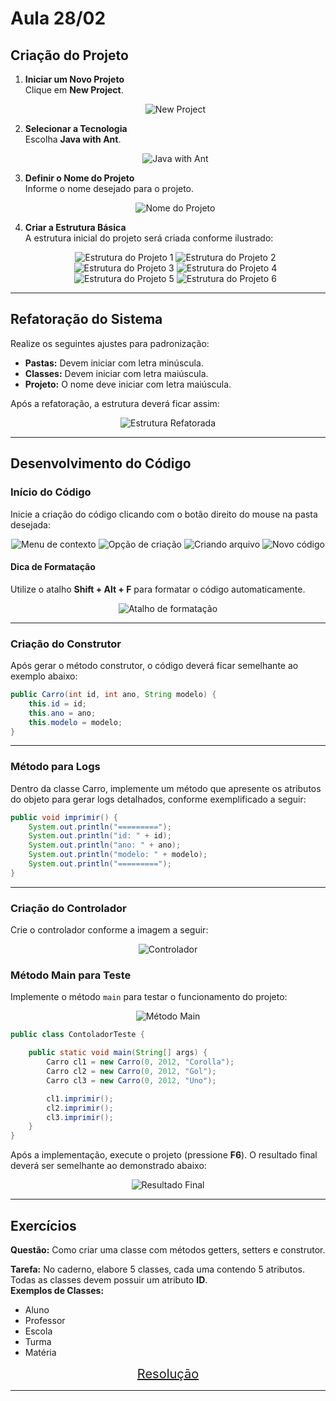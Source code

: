 # Aula 28/02

## Criação do Projeto

1. **Iniciar um Novo Projeto**  
   Clique em **New Project**.
   <div align="center">
     <img src="img/Aula02/img1.png" alt="New Project">
   </div>

2. **Selecionar a Tecnologia**  
   Escolha **Java with Ant**.
   <div align="center">
     <img src="img/Aula02/img2.png" alt="Java with Ant">
   </div>

3. **Definir o Nome do Projeto**  
   Informe o nome desejado para o projeto.
   <div align="center">
     <img src="img/Aula02/img3.png" alt="Nome do Projeto">
   </div>

4. **Criar a Estrutura Básica**  
   A estrutura inicial do projeto será criada conforme ilustrado:
   <div align="center">
     <img src="img/Aula02/img4.png" alt="Estrutura do Projeto 1">
     <img src="img/Aula02/img5.png" alt="Estrutura do Projeto 2">
     <img src="img/Aula02/img6.png" alt="Estrutura do Projeto 3">
     <img src="img/Aula02/img7.png" alt="Estrutura do Projeto 4">
     <img src="img/Aula02/img8.png" alt="Estrutura do Projeto 5">
     <img src="img/Aula02/img9.png" alt="Estrutura do Projeto 6">
   </div>

---

## Refatoração do Sistema

Realize os seguintes ajustes para padronização:

- **Pastas:** Devem iniciar com letra minúscula.  
- **Classes:** Devem iniciar com letra maiúscula.  
- **Projeto:** O nome deve iniciar com letra maiúscula.

Após a refatoração, a estrutura deverá ficar assim:
<div align="center">
  <img src="Aula02/img10.png" alt="Estrutura Refatorada">
</div>

---

## Desenvolvimento do Código

### Início do Código

Inicie a criação do código clicando com o botão direito do mouse na pasta desejada:
<div align="center">
  <img src="img/Aula02/img11.png" alt="Menu de contexto">
  <img src="img/Aula02/img12.png" alt="Opção de criação">
  <img src="img/Aula02/img13.png" alt="Criando arquivo">
  <img src="img/Aula02/img14.png" alt="Novo código">
</div>

#### Dica de Formatação
Utilize o atalho **Shift + Alt + F** para formatar o código automaticamente.
<div align="center">
  <img src="img/Aula02/img15.png" alt="Atalho de formatação">
</div>

---

### Criação do Construtor

Após gerar o método construtor, o código deverá ficar semelhante ao exemplo abaixo:

```java
public Carro(int id, int ano, String modelo) {
    this.id = id;
    this.ano = ano;
    this.modelo = modelo;
}
```

---

### Método para Logs

Dentro da classe Carro, implemente um método que apresente os atributos do objeto para gerar logs detalhados, conforme exemplificado a seguir:

```java
public void imprimir() {
    System.out.println("=========");
    System.out.println("id: " + id);
    System.out.println("ano: " + ano);
    System.out.println("modelo: " + modelo);
    System.out.println("=========");
}
```

---

### Criação do Controlador

Crie o controlador conforme a imagem a seguir:
<div align="center">
  <img src="img/Aula02/img16.png" alt="Controlador">
</div>

### Método Main para Teste

Implemente o método `main` para testar o funcionamento do projeto:
<div align="center">
  <img src="img/Aula02/img17.png" alt="Método Main">
</div>

```java
public class ContoladorTeste {

    public static void main(String[] args) {
        Carro cl1 = new Carro(0, 2012, "Corolla");
        Carro cl2 = new Carro(0, 2012, "Gol");
        Carro cl3 = new Carro(0, 2012, "Uno");

        cl1.imprimir();
        cl2.imprimir();
        cl3.imprimir();
    }
}
```

Após a implementação, execute o projeto (pressione **F6**). O resultado final deverá ser semelhante ao demonstrado abaixo:
<div align="center">
  <img src="img/Aula02/img18.png" alt="Resultado Final">
</div>

---

## Exercícios

**Questão:** Como criar uma classe com métodos getters, setters e construtor.

**Tarefa:** No caderno, elabore 5 classes, cada uma contendo 5 atributos. Todas as classes devem possuir um atributo **ID**.  
**Exemplos de Classes:**
- Aluno
- Professor
- Escola
- Turma
- Matéria

<div style="text-align: center; font-size: 20px;">
  <a href="../exercicios/Exercicio01.md">Resolução</a>
</div>


---
